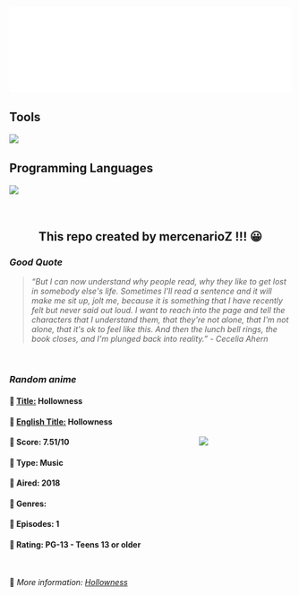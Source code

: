 
<img src="svg/nai.svg" />

<p>
  <h2>Tools</h2>
  <a href="https://skillicons.dev">
    <img src="https://skillicons.dev/icons?i=git,bash,vim,ubuntu,tensorflow,pytorch,docker,raspberrypi" />
  </a>

  <br />

  <h2>Programming Languages</h2>

  <a href="https://skillicons.dev">
    <img src="https://skillicons.dev/icons?i=python,c,cpp" />
  </a>
</p>

<br />

<h2 align="center">This repo created by mercenarioZ !!! 😀</h2>
<h3><i>Good Quote</i></h3>

<blockquote>
<i>
“But I can now understand why people read, why they like to get lost in somebody else's life. Sometimes I'll read a sentence and it will make me sit up, jolt me, because it is something that I have recently felt but never said out loud. I want to reach into the page and tell the characters that I understand them, that they're not alone, that I'm not alone, that it's ok to feel like this. And then the lunch bell rings, the book closes, and I'm plunged back into reality.” - Cecelia Ahern
</i>
</blockquote>

<br />

<h3><i>Random anime</i></h3>

<h4>
  <strong>🥭 <u>Title:</u></strong> Hollowness
</h4>

<h4>🌿 <u>English Title:</u> Hollowness</h4>

<img align="right" width="165" src=https://cdn.myanimelist.net/images/anime/1656/98599.jpg />

<h4>🌱 Score: 7.51/10</h4>

<h4>🌲 Type: Music</h4>

<h4>🌴 Aired: 2018</h4>

<h4>🌵 Genres: </h4>

<h4>🥑 Episodes: 1</h4>

<h4>🍏 Rating: PG-13 - Teens 13 or older</h4>

<br />

🍂 *More information: [Hollowness](https://myanimelist.net/anime/39114/Hollowness)*
    
